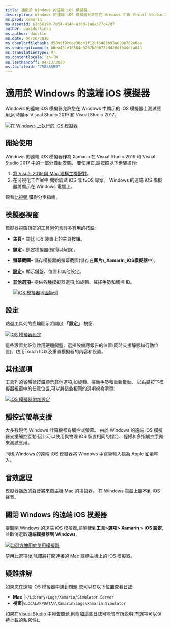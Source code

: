 ```yaml
---
title: 適用於 Windows 的遠端 iOS 模擬器
description: Windows 的遠端 iOS 模擬器允許您在 Windows 中與 Visual Studio 2019 一起顯示的 iOS 模擬器上測試應用。
ms.prod: xamarin
ms.assetid: 63c50190-7e54-4140-a30d-1a0e577c47d7
author: davidortinau
ms.author: daortin
ms.date: 04/26/2019
ms.openlocfilehash: d5898f9c6ee30eb1f12bf6480b93a609e762e6ea
ms.sourcegitcommit: b0ea451e18504e6267b896732dd26df64ddfa843
ms.translationtype: MT
ms.contentlocale: zh-TW
ms.lasthandoff: 04/13/2020
ms.locfileid: "75886589"
---
```

# <a name="remoted-ios-simulator-for-windows"></a>適用於 Windows 的遠端 iOS 模擬器

Windows 的遠端 iOS 模擬器允許您在 Windows 中顯示的 iOS 模擬器上測試應用,同時顯示 Visual Studio 2019 和 Visual Studio 2017。

[![在 Windows 上執行的 iOS 模擬器](images/hero-sml.png "在 Windows 上執行的 iOS 模擬器")](images/hero.png#lightbox)

## <a name="getting-started"></a>開始使用

Windows 的遠端 iOS 模擬器作為 Xamarin 在 Visual Studio 2019 和 Visual Studio 2017 中的一部分自動安裝。 要使用它,請按照以下步驟操作:

1. [將 Visual 2019 與 Mac 建構主機配對](~/ios/get-started/installation/windows/connecting-to-mac/index.md)。
2. 在可視化工作室中,開始調試 iOS 或 tvOS 專案。 Windows 的遠端 iOS 模擬器將顯示在 Windows 電腦上。

觀看[此視頻](deploy.md),獲得分步指南。

## <a name="simulator-window"></a>模擬器視窗

模擬器視窗頂部的工具列包含許多有用的按鈕:

- **主頁**= 類比 iOS 裝置上的主頁按鈕。
- **鎖定**+ 鎖定模擬器(輕掃以解鎖)。
- **螢幕截圖**– 儲存模擬器的螢幕截圖(儲存在**圖片\\_Xamarin_iOS模擬器**中)。
- [**設定**](#settings)= 顯示鍵盤、位置和其他設定。
- [**其他選項**](#other-options)– 提供各種模擬器選項,如旋轉、搖搖手勢和觸控 ID。

    [![iOS 模擬器地圖範例](images/maps-app-sml.png "iOS 模擬器地圖範例")](images/maps-app.png#lightbox)

## <a name="settings"></a>設定

點選工具列的齒輪圖示將開啟 **「設定」** 視窗:

[![iOS 模擬器設定](images/settings-sml.png "iOS 模擬器設定")](images/settings.png#lightbox)

這些設置允許您啟用硬體鍵盤、選擇設備應報告的位置(同時支援靜態和行動位置)、啟用Touch ID以及重置模擬器的內容和設置。

## <a name="other-options"></a>其他選項

工具列的省略號按鈕顯示其他選項,如旋轉、搖動手勢和重新啟動。 以右鍵按下模擬器視窗中的任意位置,可以將這些相同的選項視為清單:

[![iOS 模擬器附加設定](images/more-sml.png "iOS 模擬器附加設定")](images/more.png#lightbox)

## <a name="touchscreen-support"></a>觸控式螢幕支援

大多數現代 Windows 計算機都有觸控式螢幕。 由於 Windows 的遠端 iOS 模擬器支援觸控互動,因此可以使用與物理 iOS 裝置相同的捏合、輕掃和多指觸控手勢來測試應用。

同樣,Windows 的遠端 iOS 模擬器將 Windows 手寫筆輸入視為 Apple 鉛筆輸入。

## <a name="sound-handling"></a>音效處理

模擬器播放的聲音將來自主機 Mac 的揚聲器。
在 Windows 電腦上聽不到 iOS 聲音。

## <a name="disabling-the-remoted-ios-simulator-for-windows"></a>關閉 Windows 的遠端 iOS 模擬器

要關閉 Windows 的遠端 iOS 模擬器,請瀏覽到**工具>選項> Xamarin > iOS 設定**,並取消選取**遠端模擬器到 Windows**。

[![勾選方塊用於使用模擬器](images/options-sml.png "勾選方塊用於使用模擬器")](images/options.png#lightbox)

禁用此選項後,除錯將打開連接的 Mac 建構主機上的 iOS 模擬器。

## <a name="troubleshooting"></a>疑難排解

如果您在遠端 iOS 模擬器中遇到問題,您可以在以下位置查看日誌:

- **Mac** |`~/Library/Logs/Xamarin/Simulator.Server`
- **視窗**|`%LOCALAPPDATA%\Xamarin\Logs\Xamarin.Simulator`

如果在[Visual Studio 中報告問題](https://docs.microsoft.com/visualstudio/ide/how-to-report-a-problem-with-visual-studio),則附加這些日誌可能會有所説明(有選項可以保持上載的私密性)。
